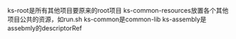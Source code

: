 ks-root是所有其他项目要原来的root项目
ks-common-resources放置各个其他项目公共的资源，如run.sh
ks-common是common-lib
ks-assembly是assebmly的descriptorRef
